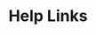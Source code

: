 ---
title: "Help Links"
linkTitle: "Help Links"
description: "This page looks at help links within exception messages"
weight: 10
---